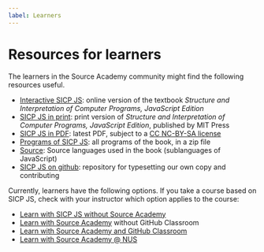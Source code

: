 ```yaml
---
label: Learners
---
```


# Resources for learners

The learners in the Source Academy community might find the following resources useful.

- [Interactive SICP JS](https://sourceacademy.org/sicpjs): online version of the textbook *Structure and Interpretation of Computer Programs, JavaScript Edition* 
- [SICP JS in print](https://mitpress.mit.edu/books/structure-and-interpretation-computer-programs-1): print version of *Structure and Interpretation of Computer Programs, JavaScript Edition*, published by MIT Press
- [SICP JS in PDF](https://sicp.sourceacademy.org/sicpjs.pdf): latest PDF, subject to a [CC NC-BY-SA license](https://creativecommons.org/licenses/by-nc-sa/4.0/)
- [Programs of SICP JS](https://sicp.sourceacademy.org/sicpjs.zip): all programs of the book, in a zip file
- [Source](https://docs.sourceacademy.org): Source languages used in the book (sublanguages of JavaScript)
- [SICP JS on github](https://github.com/source-academy/sicp): repository for typesetting our own copy and contributing

Currently, learners have the following options. If you take a course based on SICP JS, check with your instructor which option applies to the course:

- [Learn with SICP JS without Source Academy](../package/README.md) 
- [Learn with Source Academy](../vanilla/README.md) without GitHub Classroom
- [Learn with Source Academy and GitHub Classroom](github/README.md) 
- [Learn with Source Academy @ NUS](nus/README.md) 
